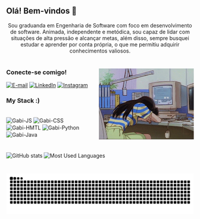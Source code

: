 ## Olá! Bem-vindos 👋


<p align="center">Sou graduanda em Engenharia de Software com foco em desenvolvimento de software. Animada, independente e metódica, sou capaz de lidar com situações de alta pressão e alcançar metas, além disso, sempre busquei estudar e aprender por conta própria, o que me permitiu adquirir conhecimentos valiosos. </p>

#

<img align="right" alt="" height="190px" src="/study.gif">

<h3 align="left">Conecte-se comigo!</h3>


[![E-mail](https://img.shields.io/badge/-Email-000?style=for-the-badge&logo=microsoft-outlook&logoColor=FF00F6&color:FFF)](mailto:gabrielasalomao.js@gmail.com)
[![LinkedIn](https://img.shields.io/badge/-LinkedIn-000?style=for-the-badge&logo=linkedin&logoColor=FF00F6&color:FFF)](https://www.linkedin.com/in/gabrielaspenha/)
[![Instagram](https://img.shields.io/badge/-Instagram-000?style=for-the-badge&logo=instagram&logoColor=dd6386&color:FFF)](https://www.instagram.com/its.mahria/)

<h3 align="left">My Stack :)</h3>
<div style="display: inline_block"><br>
  <img align="center" alt="Gabi-JS" height="30" width="40" src="https://cdn.jsdelivr.net/gh/devicons/devicon@latest/icons/javascript/javascript-plain.svg">
  <img align="center" alt="Gabi-CSS" height="30" width="40" src="https://cdn.jsdelivr.net/gh/devicons/devicon@latest/icons/css3/css3-plain-wordmark.svg">
  <img align="center" alt="Gabi-HMTL" height="30" width="40" src="https://cdn.jsdelivr.net/gh/devicons/devicon@latest/icons/html5/html5-plain-wordmark.svg">
  <img align="center" alt="Gabi-Python" height="30" width="40" src="https://cdn.jsdelivr.net/gh/devicons/devicon@latest/icons/python/python-original.svg">
  <img align="center" alt="Gabi-Java" height="30" width="40" src="https://cdn.jsdelivr.net/gh/devicons/devicon@latest/icons/java/java-original.svg">
</div>

#

<div>
  <a href="https://github.com/gabrielaspenha"></a>
  <img height="180em" src="https://github-readme-stats.vercel.app/api?username=gabrielaspenha&hide_title=true&show_icons=true&include_all_commits=false&count_private=true&hide=issues&bg_color=000&title_color=dd6386&text_color=FFF&border_radius=3&border_color=dd6386&icon_color=dd6386&theme=jolly" alt="GitHub stats"">  
  <img height="180em" src="https://github-readme-stats.vercel.app/api/top-langs/?username=gabrielaspenha&layout=compact&hide_title=false&count_private=true&langs_count=4&show_icons=true&title_color=dd6386&bg_color=000&text_color=dd6386&border_radius=3&border_color=dd6386&count_private=true" alt="Most Used Languages">
</div>

#

<picture align="center">
  <source media="(prefers-color-scheme: dark)" srcset="https://raw.githubusercontent.com/gabrielaspenha/gabrielaspenha/output/github-contribution-grid-snake-dark.svg">
  <source media="(prefers-color-scheme: light)" srcset="https://raw.githubusercontent.com/gabrielaspenha/gabrielaspenha/output/github-contribution-grid-snake-dark.svg">
  <img align="center" alt="github contribution grid snake animation" src="https://raw.githubusercontent.com/gabrielaspenha/gabrielaspenha/output/github-contribution-grid-snake.svg">
</picture>
